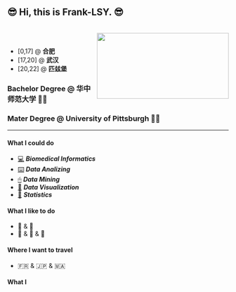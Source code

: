 ## 😎 Hi, this is Frank-LSY. 😎
<br />
<img align="right" height="150px" width="300px" margin-right: "20px" src="https://source.unsplash.com/daily?Pittsburgh" />
<br />

- [0,17] @ **合肥**
- [17,20] @ **武汉**
- [20,22] @ **匹兹堡**

### Bachelor Degree @ 华中师范大学 👨‍🎓
### Mater Degree @ University of Pittsburgh 👨‍💻

***

#### What I could do
- [💻]() ***Biomedical Informatics***
- [⌨️]() ***Data Analizing***
- [🖱]() ***Data Mining***
- [📲]() ***Data Visualization***
- [💯]() ***Statistics***

#### What I like to do
- 🏀 & 🏃
- 🎸 & 🎹 & 🎤

#### Where I want to travel
- 🇫🇷 & 🇯🇵 & 🇲🇦

#### What I

<!--
**Frank-LSY/Frank-LSY** is a ✨ _special_ ✨ repository because its `README.md` (this file) appears on your GitHub profile.

Here are some ideas to get you started:

- 🔭 I’m currently working on ...
- 🌱 I’m currently learning ...
- 👯 I’m looking to collaborate on ...
- 🤔 I’m looking for help with ...
- 💬 Ask me about ...
- 📫 How to reach me: ...
- 😄 Pronouns: ...
- ⚡ Fun fact: ...
-->
